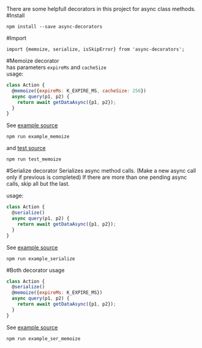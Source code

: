 There are some helpfull decorators in this project for async class methods.
#Install
```shell
npm install --save async-decorators
```

#Import
```
import {memoize, serialize, isSkipError} from 'async-decorators';
```

#Memoize decorator   
has parameters `expireMs` and `cacheSize`   
usage:   
```javascript
class Action {
  @memoize({expireMs: K_EXPIRE_MS, cacheSize: 256})
  async query(p1, p2) {
    return await getDataAsync({p1, p2});
  }
}
```

See [example source](https://github.com/istarkov/async-decorators/blob/master/examples/memoize.js)   
```
npm run example_memoize
```
and [test source](https://github.com/istarkov/async-decorators/blob/master/__tests__/memoize.js)   
```
npm run test_memoize
```


#Serialize decorator
Serializes async method calls. (Make a new async call only if previous is completed)
If there are more than one pending async calls, skip all but the last.

usage:   
```javascript
class Action {
  @serialize()
  async query(p1, p2) {
    return await getDataAsync({p1, p2});
  }
}
```

See [example source](https://github.com/istarkov/async-decorators/blob/master/examples/serialize.js)   
```
npm run example_serialize
```

#Both decorator usage

```javascript
class Action {
  @serialize()
  @memoize({expireMs: K_EXPIRE_MS})
  async query(p1, p2) {
    return await getDataAsync({p1, p2});
  }
}
```

See [example source](https://github.com/istarkov/async-decorators/blob/master/examples/ser_memoize.js)   
```
npm run example_ser_memoize
```

